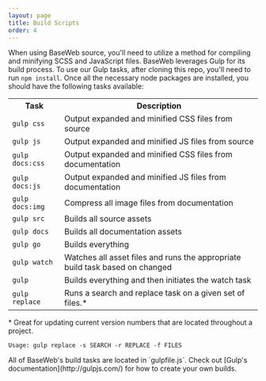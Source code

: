 ```yaml
---
layout: page
title: Build Scripts
order: 4
---
```


When using BaseWeb source, you'll need to utilize a method for compiling and minifying SCSS and JavaScript files. BaseWeb leverages Gulp for its build process. To use our Gulp tasks, after cloning this repo, you'll need to run `npm install`. Once all the necessary node packages are installed, you should have the following tasks available:

<table class="table table-docs">
  <tbody><tr>
    <th>Task</th>
    <th>Description</th>
  </tr>
  <tr>
    <td><code>gulp css</code></td>
    <td>Output expanded and minified CSS files from source</td>
  </tr>
  <tr>
    <td><code>gulp js</code></td>
    <td>Output expanded and minified JS files from source</td>
  </tr>
  <tr>
    <td><code>gulp docs:css</code></td>
    <td>Output expanded and minified CSS files from documentation</td>
  </tr>
  <tr>
    <td><code>gulp docs:js</code></td>
    <td>Output expanded and minified JS files from documentation</td>
  </tr>
  <tr>
    <td><code>gulp docs:img</code></td>
    <td>Compress all image files from documentation</td>
  </tr>
  <tr>
    <td><code>gulp src</code></td>
    <td>Builds all source assets</td>
  </tr>
  <tr>
    <td><code>gulp docs</code></td>
    <td>Builds all documentation assets</td>
  </tr>
  <tr>
    <td><code>gulp go</code></td>
    <td>Builds everything</td>
  </tr>
  <tr>
    <td><code>gulp watch</code></td>
    <td>Watches all asset files and runs the appropriate build task based on changed</td>
  </tr>
  <tr>
    <td><code>gulp</code></td>
    <td>Builds everything and then initiates the watch task</td>
  </tr>
  <tr>
    <td><code>gulp replace</code></td>
    <td> Runs a search and replace task on a given set of files.*</td>
  </tr>
</tbody></table>

\* Great for updating current version numbers that are located throughout a project.

```
Usage: gulp replace -s SEARCH -r REPLACE -f FILES
```

<div class="notice info">
  <p markdown="1">All of BaseWeb's build tasks are located in `gulpfile.js`. Check out [Gulp's documentation](http://gulpjs.com/) for how to create your own builds.</p>
</div>
